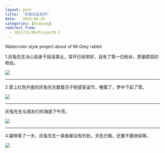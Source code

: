 ```yaml
---
layout: post
title:  "灰兔先生系列"
date:   2018-08-20
categories: [drawing]
redirect_from:
  - 2017/11/08/ProjectB-2
---
```


Watercolor style project about  of Mr.Grey rabbit



1.灰兔先生决心投身于摇滚事业，耳环已经带好，且有了第一位粉丝，质量颇高的粉丝。 



![](http://wx1.sinaimg.cn/mw690/698f3196gy1g2w8gw28msj20qr0jzmye.jpg)



------



2.穿上红色外套的灰兔先生数着日子盼望圣诞节，睡着了，梦中下起了雪。 

![](http://wx3.sinaimg.cn/mw690/698f3196gy1g2w8gvzm68j20qr0jzgnx.jpg)



------



灰兔先生与朋友们的海底下午茶。

![](http://wx2.sinaimg.cn/mw690/698f3196gy1g2w8gvw7paj20jz0qrgpo.jpg)



------



4.猫咪等了一天，灰兔先生一条鱼都没有钓到，天色已晚，还要不要继续等。

![](http://wx1.sinaimg.cn/mw690/698f3196gy1g2w8hjj8opj20u00u0x6q.jpg)
